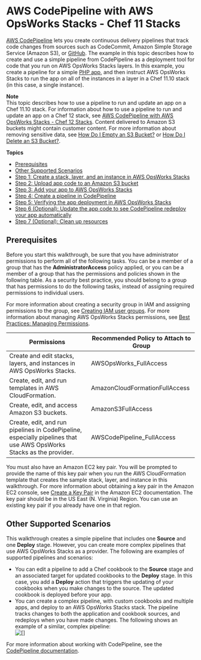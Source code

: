 # AWS CodePipeline with AWS OpsWorks Stacks \- Chef 11 Stacks<a name="other-services-cp-chef11"></a>

[AWS CodePipeline](https://aws.amazon.com/codepipeline/) lets you create continuous delivery pipelines that track code changes from sources such as CodeCommit, Amazon Simple Storage Service \(Amazon S3\), or [GitHub](https://github.com/)\. The example in this topic describes how to create and use a simple pipeline from CodePipeline as a deployment tool for code that you run on AWS OpsWorks Stacks layers\. In this example, you create a pipeline for a simple [PHP app](https://github.com/awslabs/opsworks-demo-php-simple-app), and then instruct AWS OpsWorks Stacks to run the app on all of the instances in a layer in a Chef 11\.10 stack \(in this case, a single instance\)\.

**Note**  
This topic describes how to use a pipeline to run and update an app on a Chef 11\.10 stack\. For information about how to use a pipeline to run and update an app on a Chef 12 stack, see [AWS CodePipeline with AWS OpsWorks Stacks \- Chef 12 Stacks](other-services-cp-chef12.md)\. Content delivered to Amazon S3 buckets might contain customer content\. For more information about removing sensitive data, see [How Do I Empty an S3 Bucket?](https://docs.aws.amazon.com/AmazonS3/latest/user-guide/empty-bucket.html) or [How Do I Delete an S3 Bucket?](https://docs.aws.amazon.com/AmazonS3/latest/user-guide/delete-bucket.html)\.

**Topics**
+ [Prerequisites](#w2ab1c14c67c17c11b9)
+ [Other Supported Scenarios](#w2ab1c14c67c17c11c11)
+ [Step 1: Create a stack, layer, and an instance in AWS OpsWorks Stacks](other-services-cp-chef11-stack.md)
+ [Step 2: Upload app code to an Amazon S3 bucket](other-services-cp-chef11-s3.md)
+ [Step 3: Add your app to AWS OpsWorks Stacks](other-services-cp-chef11-addapp.md)
+ [Step 4: Create a pipeline in CodePipeline](other-services-cp-chef11-pipeline.md)
+ [Step 5: Verifying the app deployment in AWS OpsWorks Stacks](other-services-cp-chef11-verify.md)
+ [Step 6 \(Optional\): Update the app code to see CodePipeline redeploy your app automatically](other-services-cp-chef11-update.md)
+ [Step 7 \(Optional\): Clean up resources](other-services-cp-chef11-cleanup.md)

## Prerequisites<a name="w2ab1c14c67c17c11b9"></a>

Before you start this walkthrough, be sure that you have administrator permissions to perform all of the following tasks\. You can be a member of a group that has the **AdministratorAccess** policy applied, or you can be a member of a group that has the permissions and policies shown in the following table\. As a security best practice, you should belong to a group that has permissions to do the following tasks, instead of assigning required permissions to individual users\.

For more information about creating a security group in IAM and assigning permissions to the group, see [Creating IAM user groups](https://docs.aws.amazon.com/IAM/latest/UserGuide/id_groups_create.html)\. For more information about managing AWS OpsWorks Stacks permissions, see [Best Practices: Managing Permissions](https://docs.aws.amazon.com/opsworks/latest/userguide/best-practices-permissions.html)\.


| Permissions | Recommended Policy to Attach to Group | 
| --- | --- | 
|  Create and edit stacks, layers, and instances in AWS OpsWorks Stacks\.  | AWSOpsWorks\_FullAccess | 
|  Create, edit, and run templates in AWS CloudFormation\.  | AmazonCloudFormationFullAccess | 
|  Create, edit, and access Amazon S3 buckets\.  | AmazonS3FullAccess | 
|  Create, edit, and run pipelines in CodePipeline, especially pipelines that use AWS OpsWorks Stacks as the provider\.  | AWSCodePipeline\_FullAccess | 

You must also have an Amazon EC2 key pair\. You will be prompted to provide the name of this key pair when you run the AWS CloudFormation template that creates the sample stack, layer, and instance in this walkthrough\. For more information about obtaining a key pair in the Amazon EC2 console, see [Create a Key Pair](http://docs.aws.amazon.com/AWSEC2/latest/UserGuide/get-set-up-for-amazon-ec2.html#create-a-key-pair) in the Amazon EC2 documentation\. The key pair should be in the US East \(N\. Virginia\) Region\. You can use an existing key pair if you already have one in that region\.

## Other Supported Scenarios<a name="w2ab1c14c67c17c11c11"></a>



This walkthrough creates a simple pipeline that includes one **Source** and one **Deploy** stage\. However, you can create more complex pipelines that use AWS OpsWorks Stacks as a provider\. The following are examples of supported pipelines and scenarios:
+ You can edit a pipeline to add a Chef cookbook to the **Source** stage and an associated target for updated cookbooks to the **Deploy** stage\. In this case, you add a **Deploy** action that triggers the updating of your cookbooks when you make changes to the source\. The updated cookbook is deployed before your app\.
+ You can create a complex pipeline, with custom cookbooks and multiple apps, and deploy to an AWS OpsWorks Stacks stack\. The pipeline tracks changes to both the application and cookbook sources, and redeploys when you have made changes\. The following shows an example of a similar, complex pipeline:  
![\[\]](http://docs.aws.amazon.com/opsworks/latest/userguide/images/cp_integ_complexpipeline.png)

For more information about working with CodePipeline, see the [CodePipeline documentation](http://docs.aws.amazon.com/codepipeline/latest/userguide/welcome.html)\.